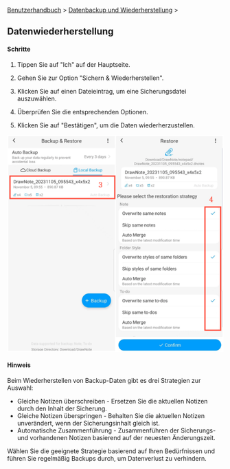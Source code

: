 [Benutzerhandbuch](/dragonnest/drawnote/manual/de) > [Datenbackup und Wiederherstellung](/dragonnest/drawnote/manual/de/data_backup_and_recovery) >

Datenwiederherstellung
---
#### Schritte

1. Tippen Sie auf "lch" auf der Hauptseite.

2. Gehen Sie zur Option "Sichern & Wiederherstellen".

3. Klicken Sie auf einen Dateieintrag, um eine Sicherungsdatei auszuwählen.

4. Überprüfen Sie die entsprechenden Optionen.

5. Klicken Sie auf "Bestätigen", um die Daten wiederherzustellen.

![Datenwiederherstellung](imgs/data_recovery1.png)

#### Hinweis
Beim Wiederherstellen von Backup-Daten gibt es drei Strategien zur Auswahl:

- Gleiche Notizen überschreiben - Ersetzen Sie die aktuellen Notizen durch den Inhalt der Sicherung.
- Gleiche Notizen überspringen - Behalten Sie die aktuellen Notizen unverändert, wenn der Sicherungsinhalt gleich ist.
- Automatische Zusammenführung - Zusammenführen der Sicherungs- und vorhandenen Notizen basierend auf der neuesten Änderungszeit.

Wählen Sie die geeignete Strategie basierend auf Ihren Bedürfnissen und führen Sie regelmäßig Backups durch, um Datenverlust zu verhindern.